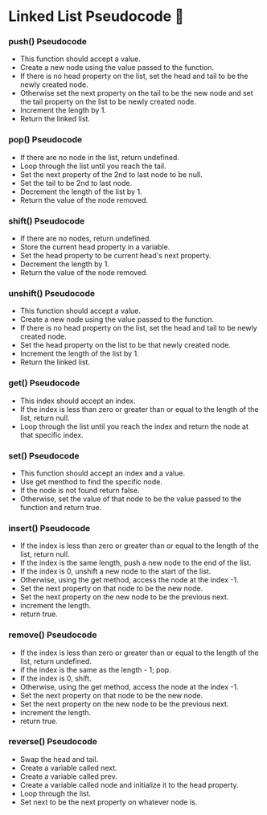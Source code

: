 # Linked List Pseudocode 🙂

### push() Pseudocode

- This function should accept a value.
- Create a new node using the value passed to the function.
- If there is no head property on the list, set the head and tail to be the newly created node.
- Otherwise set the next property on the tail to be the new node and set the tail property on the list to be newly created node.
- Increment the length by 1.
- Return the linked list.

### pop() Pseudocode

- If there are no node in the list, return undefined.
- Loop through the list until you reach the tail.
- Set the next property of the 2nd to last node to be null.
- Set the tail to be 2nd to last node.
- Decrement the length of the list by 1.
- Return the value of the node removed.

### shift() Pseudocode

- If there are no nodes, return undefined.
- Store the current head property in a variable.
- Set the head property to be current head's next property.
- Decrement the length by 1.
- Return the value of the node removed.

### unshift() Pseudocode

- This function should accept a value.
- Create a new node using the value passed to the function.
- If there is no head property on the list, set the head and tail to be newly created node.
- Set the head property on the list to be that newly created node.
- Increment the length of the list by 1.
- Return the linked list.

### get() Pseudocode

- This index should accept an index.
- If the index is less than zero or greater than or equal to the length of the list, return null.
- Loop through the list until you reach the index and return the node at that specific index.

### set() Pseudocode

- This function should accept an index and a value.
- Use get menthod to find the specific node.
- If the node is not found return false.
- Otherwise, set the value of that node to be the value passed to the function and return true.

### insert() Pseudocode

- If the index is less than zero or greater than or equal to the length of the list, return null.
- If the index is the same length, push a new node to the end of the list.
- If the index is 0, unshift a new node to the start of the list.
- Otherwise, using the get method, access the node at the index -1.
- Set the next property on that node to be the new node.
- Set the next property on the new node to be the previous next.
- increment the length.
- return true.

### remove() Pseudocode

- If the index is less than zero or greater than or equal to the length of the list, return undefined.
- if the index is the same as the length - 1; pop.
- If the index is 0, shift.
- Otherwise, using the get method, access the node at the index -1.
- Set the next property on that node to be the new node.
- Set the next property on the new node to be the previous next.
- increment the length.
- return true.

### reverse() Pseudocode

- Swap the head and tail.
- Create a variable called next.
- Create a variable called prev.
- Create a variable called node and initialize it to the head property.
- Loop through the list.
- Set next to be the next property on whatever node is.
